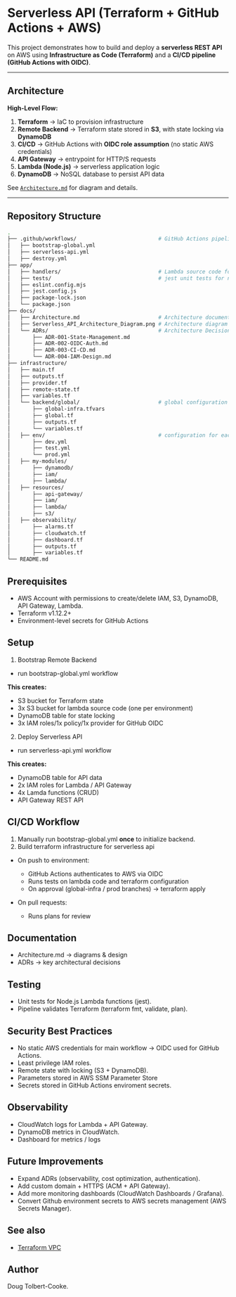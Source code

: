 # Serverless API (Terraform + GitHub Actions + AWS)

This project demonstrates how to build and deploy a **serverless REST API** on AWS using **Infrastructure as Code (Terraform)** and a **CI/CD pipeline (GitHub Actions with OIDC)**.

---

## Architecture

**High-Level Flow:**

1. **Terraform** → IaC to provision infrastructure
2. **Remote Backend** → Terraform state stored in **S3**, with state locking via **DynamoDB**
3. **CI/CD** → GitHub Actions with **OIDC role assumption** (no static AWS credentials)
4. **API Gateway** → entrypoint for HTTP/S requests
5. **Lambda (Node.js)** → serverless application logic
6. **DynamoDB** → NoSQL database to persist API data

See [`Architecture.md`](./docs/Architecture.md) for diagram and details.

---

## Repository Structure

```bash
.
├── .github/workflows/                          # GitHub Actions pipelines
│   ├── bootstrap-global.yml
│   ├── serverless-api.yml
│   ├── destroy.yml
├── app/
│   ├── handlers/                               # Lambda source code for CRUD functionality
│   ├── tests/                                  # jest unit tests for node.js lambda functions
│   ├── eslint.config.mjs
│   ├── jest.config.js
│   ├── package-lock.json
│   └── package.json
├── docs/
│   ├── Architecture.md                         # Architecture documentation
│   ├── Serverless_API_Architecture_Diagram.png # Architecture diagram
│   └── ADRs/                                   # Architecture Decision Records
│       ├── ADR-001-State-Management.md
│       ├── ADR-002-OIDC-Auth.md
│       ├── ADR-003-CI-CD.md
│       └── ADR-004-IAM-Design.md
├── infrastructure/
│   ├── main.tf
│   ├── outputs.tf
│   ├── provider.tf
│   ├── remote-state.tf
│   ├── variables.tf
│   └── backend/global/                         # global configuration for each environment
│       ├── global-infra.tfvars
│       ├── global.tf
│       ├── outputs.tf
│       └── variables.tf
│   ├── env/                                    # configuration for each environment
│       ├── dev.yml
│       ├── test.yml
│       └── prod.yml
│   ├── my-modules/
│       ├── dynamodb/
│       ├── iam/
│       ├── lambda/
│   ├── resources/
│       ├── api-gateway/
│       ├── iam/
│       ├── lambda/
│       ├── s3/
│   ├── observability/
│       ├── alarms.tf
│       ├── cloudwatch.tf
│       ├── dashboard.tf
│       ├── outputs.tf
│       ├── variables.tf
└── README.md

```

## Prerequisites

- AWS Account with permissions to create/delete IAM, S3, DynamoDB, API Gateway, Lambda.
- Terraform v1.12.2+
- Environment-level secrets for GitHub Actions

## Setup

1. Bootstrap Remote Backend

- run bootstrap-global.yml workflow

**This creates:**

- S3 bucket for Terraform state
- 3x S3 bucket for lambda source code (one per environment)
- DynamoDB table for state locking
- 3x IAM roles/1x policy/1x provider for GitHub OIDC

2. Deploy Serverless API

- run serverless-api.yml workflow

**This creates:**

- DynamoDB table for API data
- 2x IAM roles for Lambda / API Gateway
- 4x Lamda functions (CRUD)
- API Gateway REST API

## CI/CD Workflow

1. Manually run bootstrap-global.yml **once** to initialize backend.
2. Build terraform infrastructure for serverless api

- On push to environment:

  - GitHub Actions authenticates to AWS via OIDC
  - Runs tests on lambda code and terraform configuration
  - On approval (global-infra / prod branches) → terraform apply

- On pull requests:

  - Runs plans for review

## Documentation

- Architecture.md → diagrams & design
- ADRs → key architectural decisions

## Testing

- Unit tests for Node.js Lambda functions (jest).
- Pipeline validates Terraform (terraform fmt, validate, plan).

## Security Best Practices

- No static AWS credentials for main workflow → OIDC used for GitHub Actions.
- Least privilege IAM roles.
- Remote state with locking (S3 + DynamoDB).
- Parameters stored in AWS SSM Parameter Store
- Secrets stored in GitHub Actions enviroment secrets.

## Observability

- CloudWatch logs for Lambda + API Gateway.
- DynamoDB metrics in CloudWatch.
- Dashboard for metrics / logs

## Future Improvements

- Expand ADRs (observability, cost optimization, authentication).
- Add custom domain + HTTPS (ACM + API Gateway).
- Add more monitoring dashboards (CloudWatch Dashboards / Grafana).
- Convert Github environment secrets to AWS secrets management (AWS Secrets Manager).

## See also

- [Terraform VPC](https://github.com/dtolbertcooke/Terraform-VPC-Infrastructure/)

## Author

Doug Tolbert-Cooke.
